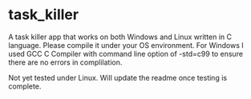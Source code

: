 # task_killer
A task killer app that works on both Windows and Linux written in C language.
Please compile it under your OS environment. For Windows I used GCC C Compiler with command line option of -std=c99 to ensure there are no errors in complilation.

Not yet tested under Linux. Will update the readme once testing is complete.
